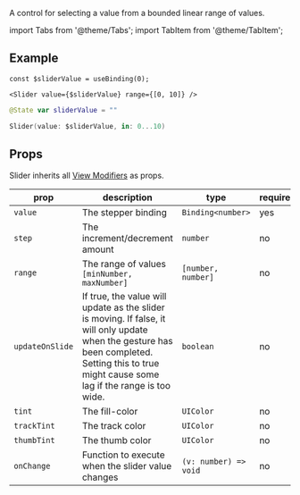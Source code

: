---
---

A control for selecting a value from a bounded linear range of values.

import Tabs from '@theme/Tabs';
import TabItem from '@theme/TabItem';

## Example

<Tabs>
<TabItem value="srn" label="swiftui-react-native">

```tsx
const $sliderValue = useBinding(0);
```

```tsx
<Slider value={$sliderValue} range={[0, 10]} />
```

</TabItem>
<TabItem value="swiftui" label="SwiftUI">

```swift
@State var sliderValue = ""
```

```swift
Slider(value: $sliderValue, in: 0...10)
```

</TabItem>
</Tabs>

## Props

Slider inherits all [View Modifiers](../modifiers#view-modifiers) as props.

| prop            | description                                                                                                                                                                                    | type                  | required | default       |
| --------------- | ---------------------------------------------------------------------------------------------------------------------------------------------------------------------------------------------- | --------------------- | -------- | ------------- |
| `value`         | The stepper binding                                                                                                                                                                            | `Binding<number>`     | yes      | `undefined`   |
| `step`          | The increment/decrement amount                                                                                                                                                                 | `number`              | no       | `1`           |
| `range`         | The range of values `[minNumber, maxNumber]`                                                                                                                                                   | `[number, number]`    | no       | `[0, 10]`     |
| `updateOnSlide` | If true, the value will update as the slider is moving. If false, it will only update when the gesture has been completed. Setting this to true might cause some lag if the range is too wide. | `boolean`             | no       | `true`        |
| `tint`          | The fill-color                                                                                                                                                                                 | `UIColor`             | no       | `systemBlue`  |
| `trackTint`     | The track color                                                                                                                                                                                | `UIColor`             | no       | `systemGray4` |
| `thumbTint`     | The thumb color                                                                                                                                                                                | `UIColor`             | no       | `#fff`        |
| `onChange`      | Function to execute when the slider value changes                                                                                                                                              | `(v: number) => void` | no       | `undefined`   |
